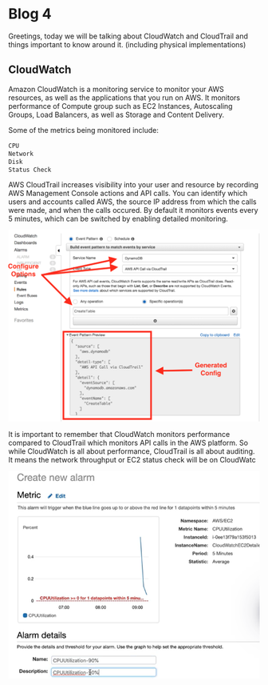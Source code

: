 # Blog 4

Greetings, today we will be talking about CloudWatch and CloudTrail and things important to know around it. (including physical implementations)

## CloudWatch

Amazon CloudWatch is a monitoring service to monitor your AWS resources, as well as the applications that you run on AWS. It monitors performance of Compute group such as EC2 Instances, Autoscaling Groups, Load Balancers, as well as Storage and Content Delivery.

Some of the metrics being monitored include:

```
CPU
Network
Disk
Status Check
```

AWS CloudTrail increases visibility into your user and resource by recording AWS Management Console actions and API calls. You can identify which users and accounts called AWS, the source IP address from which the calls were made, and when the calls occured. By default it monitors events every 5 minutes, which can be switched by enabling detailed monitoring. 

![Image](https://github.com/mikaart/cit-481/blob/master/images/blog4.1.PNG)


It is important to remember that CloudWatch monitors performance compared to CloudTrail which monitors API calls in the AWS platform. So while CloudWatch is all about performance, CloudTrail is all about auditing. It means the network throughput or EC2 status check will be on CloudWatc


![Image](https://github.com/mikaart/cit-481/blob/master/images/blog4.2.PNG)
